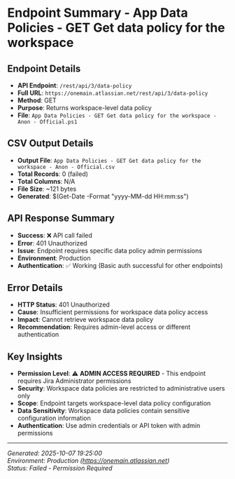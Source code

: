 # Endpoint Summary - App Data Policies - GET Get data policy for the workspace

## Endpoint Details
- **API Endpoint**: `/rest/api/3/data-policy`
- **Full URL**: `https://onemain.atlassian.net/rest/api/3/data-policy`
- **Method**: GET
- **Purpose**: Returns workspace-level data policy
- **File**: `App Data Policies - GET Get data policy for the workspace - Anon - Official.ps1`

## CSV Output Details
- **Output File**: `App Data Policies - GET Get data policy for the workspace - Anon - Official.csv`
- **Total Records**: 0 (failed)
- **Total Columns**: N/A
- **File Size**: ~121 bytes
- **Generated**: $(Get-Date -Format "yyyy-MM-dd HH:mm:ss")

## API Response Summary
- **Success**: ❌ API call failed
- **Error**: 401 Unauthorized
- **Issue**: Endpoint requires specific data policy admin permissions
- **Environment**: Production
- **Authentication**: ✅ Working (Basic auth successful for other endpoints)

## Error Details
- **HTTP Status**: 401 Unauthorized
- **Cause**: Insufficient permissions for workspace data policy access
- **Impact**: Cannot retrieve workspace data policy
- **Recommendation**: Requires admin-level access or different authentication

## Key Insights
- **Permission Level**: ⚠️ **ADMIN ACCESS REQUIRED** - This endpoint requires Jira Administrator permissions
- **Security**: Workspace data policies are restricted to administrative users only
- **Scope**: Endpoint targets workspace-level data policy configuration
- **Data Sensitivity**: Workspace data policies contain sensitive configuration information
- **Authentication**: Use admin credentials or API token with admin permissions

---
*Generated: 2025-10-07 19:25:00*  
*Environment: Production (https://onemain.atlassian.net)*  
*Status: Failed - Permission Required*
